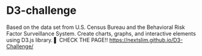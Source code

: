 # D3-challenge
Based on the data set from U.S. Census Bureau and the Behavioral Risk Factor Surveillance System. Create charts, graphs, and interactive elements using D3.js library.
▌ CHECK THE PAGE!! https://nextslim.github.io/D3-Challenge/
